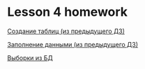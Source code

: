 # Lesson 4 homework

[Создание таблиц (из предыдущего ДЗ)](../L4/1.sql)

[Заполнение данными (из предыдущего ДЗ)](../L4/2.sql)

[Выборки из БД](select.sql)
